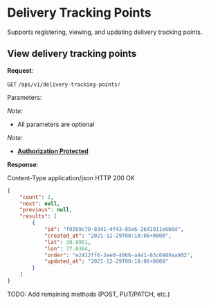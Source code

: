 # Delivery Tracking Points
Supports registering, viewing, and updating delivery tracking points.

## View delivery tracking points

**Request**:

`GET` `/api/v1/delivery-tracking-points/`

Parameters:

*Note:*

- All parameters are optional

*Note:*

- **[Authorization Protected](authentication.md)**

**Response**:

Content-Type application/json
HTTP 200 OK

```json
{
    "count": 1,
    "next": null,
    "previous": null,
    "results": [
        {
            "id": "f0269c70-8341-4f43-85e6-2641911ebb6d",
            "created_at": "2021-12-29T00:18:06+0000",
            "lat": 38.8951,
            "lon": 77.0364,
            "order": "e2412ff6-2ee0-4066-a441-63c6989aa902",
            "updated_at": "2021-12-29T00:18:06+0000"
        }
    ]
}
```

TODO: Add remaining methods (POST, PUT/PATCH, etc.)
